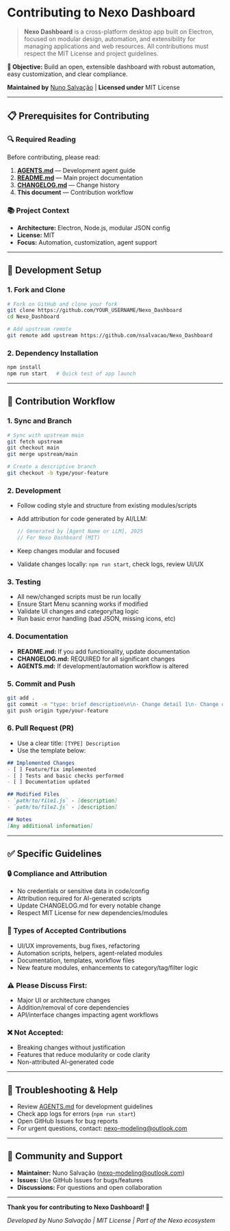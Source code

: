 # Contributing to Nexo Dashboard

> **Nexo Dashboard** is a cross-platform desktop app built on Electron, focused on modular design, automation, and extensibility for managing applications and web resources. All contributions must respect the MIT License and project guidelines.

**🎯 Objective:** Build an open, extensible dashboard with robust automation, easy customization, and clear compliance.

**Maintained by** [Nuno Salvação](mailto:nexo-modeling@outlook.com) | **Licensed under** MIT License

---

## 📋 **Prerequisites for Contributing**

### **🔍 Required Reading**

Before contributing, please read:

1. **[AGENTS.md](AGENTS.md)** — Development agent guide
2. **[README.md](README.md)** — Main project documentation
3. **[CHANGELOG.md](CHANGELOG.md)** — Change history
4. **This document** — Contribution workflow

### **📚 Project Context**

* **Architecture:** Electron, Node.js, modular JSON config
* **License:** MIT
* **Focus:** Automation, customization, agent support

---

## 🚀 **Development Setup**

### **1. Fork and Clone**

```bash
# Fork on GitHub and clone your fork
git clone https://github.com/YOUR_USERNAME/Nexo_Dashboard
cd Nexo_Dashboard

# Add upstream remote
git remote add upstream https://github.com/nsalvacao/Nexo_Dashboard
```

### **2. Dependency Installation**

```bash
npm install
npm run start   # Quick test of app launch
```

---

## 📝 **Contribution Workflow**

### **1. Sync and Branch**

```bash
# Sync with upstream main
git fetch upstream
git checkout main
git merge upstream/main

# Create a descriptive branch
git checkout -b type/your-feature
```

### **2. Development**

* Follow coding style and structure from existing modules/scripts
* Add attribution for code generated by AI/LLM:

  ```js
  // Generated by [Agent Name or LLM], 2025
  // For Nexo Dashboard (MIT)
  ```
* Keep changes modular and focused
* Validate changes locally: `npm run start`, check logs, review UI/UX

### **3. Testing**

* All new/changed scripts must be run locally
* Ensure Start Menu scanning works if modified
* Validate UI changes and category/tag logic
* Run basic error handling (bad JSON, missing icons, etc)

### **4. Documentation**

* **README.md:** If you add functionality, update documentation
* **CHANGELOG.md:** REQUIRED for all significant changes
* **AGENTS.md:** If development/automation workflow is altered

### **5. Commit and Push**

```bash
git add .
git commit -m "type: brief description\n\n- Change detail 1\n- Change detail 2\n\nRefs: #issue (if any)"
git push origin type/your-feature
```

### **6. Pull Request (PR)**

* Use a clear title: `[TYPE] Description`
* Use the template below:

```markdown
## Implemented Changes
- [ ] Feature/fix implemented
- [ ] Tests and basic checks performed
- [ ] Documentation updated

## Modified Files
- `path/to/file1.js` - [description]
- `path/to/file2.js` - [description]

## Notes
[Any additional information]
```

---

## ✅ **Specific Guidelines**

### **🔒 Compliance and Attribution**

* No credentials or sensitive data in code/config
* Attribution required for AI-generated scripts
* Update CHANGELOG.md for every notable change
* Respect MIT License for new dependencies/modules

### **🎯 Types of Accepted Contributions**

* UI/UX improvements, bug fixes, refactoring
* Automation scripts, helpers, agent-related modules
* Documentation, templates, workflow files
* New feature modules, enhancements to category/tag/filter logic

### **⚠️ Please Discuss First:**

* Major UI or architecture changes
* Addition/removal of core dependencies
* API/interface changes impacting agent workflows

### **❌ Not Accepted:**

* Breaking changes without justification
* Features that reduce modularity or code clarity
* Non-attributed AI-generated code

---

## 🚨 **Troubleshooting & Help**

* Review [AGENTS.md](AGENTS.md) for development guidelines
* Check app logs for errors (`npm run start`)
* Open GitHub Issues for bug reports
* For urgent questions, contact: [nexo-modeling@outlook.com](mailto:nexo-modeling@outlook.com)

---

## 👥 **Community and Support**

* **Maintainer:** Nuno Salvação ([nexo-modeling@outlook.com](mailto:nexo-modeling@outlook.com))
* **Issues:** Use GitHub Issues for bugs/features
* **Discussions:** For questions and open collaboration

---

**Thank you for contributing to Nexo Dashboard! 🚀**

*Developed by Nuno Salvação | MIT License | Part of the Nexo ecosystem*
